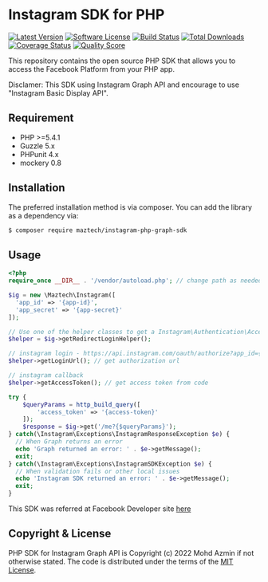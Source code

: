 # Instagram SDK for PHP

[![Latest Version](https://img.shields.io/github/v/tag/mazfreelance/instagram-php-graph-sdk.svg?label=release&sort=semver&style=flat-square)](https://github.com/mazfreelance/instagram-php-graph-sdk/releases/tags)
[![Software License](https://img.shields.io/badge/license-BSD-brightgreen.svg?style=flat-square)](https://github.com/mazfreelance/instagram-php-graph-sdk/blob/main/LICENSE)
[![Build Status](https://app.travis-ci.com/mazfreelance/instagram-php-graph-sdk.svg?branch=main)](https://app.travis-ci.com/mazfreelance/instagram-php-graph-sdk)
[![Total Downloads](https://img.shields.io/packagist/dt/maztech/php-instagram-graph-sdk.svg?style=flat-square)](https://packagist.org/packages/maztech/php-instagram-graph-sdk)
[![Coverage Status](https://img.shields.io/scrutinizer/coverage/g/mazfreelance/instagram-php-graph-sdk.svg?style=flat-square)](https://scrutinizer-ci.com/g/mazfreelance/instagram-php-graph-sdk/code-structure)
[![Quality Score](https://img.shields.io/scrutinizer/g/mazfreelance/instagram-php-graph-sdk.svg?style=flat-square)](https://scrutinizer-ci.com/g/mazfreelance/instagram-php-graph-sdk)

This repository contains the open source PHP SDK that allows you to access the Facebook Platform from your PHP app.

Disclamer: This SDK using Instagram Graph API and encourage to use "Instagram Basic Display API".

## Requirement
- PHP >=5.4.1
- Guzzle 5.x
- PHPunit 4.x
- mockery 0.8

## Installation
The preferred installation method is via composer. You can add the library as a dependency via:
```sh
$ composer require maztech/instagram-php-graph-sdk
```

## Usage

```php
<?php
require_once __DIR__ . '/vendor/autoload.php'; // change path as needed

$ig = new \Maztech\Instagram([
  'app_id' => '{app-id}',
  'app_secret' => '{app-secret}'
]);

// Use one of the helper classes to get a Instagram\Authentication\AccessToken entity.
$helper = $ig->getRedirectLoginHelper();

// instagram login - https://api.instagram.com/oauth/authorize?app_id={$clientId}&redirect_uri={$redirecUri}&scope=user_profile,user_media&response_type=code
$helper->getLoginUrl(); // get authorization url

// instagram callback
$helper->getAccessToken(); // get access token from code

try {
    $queryParams = http_build_query([
        'access_token' => '{access-token}'
    ]);
    $response = $ig->get('/me?{$queryParams}');
} catch(\Instagram\Exceptions\InstagramResponseException $e) {
  // When Graph returns an error
  echo 'Graph returned an error: ' . $e->getMessage();
  exit;
} catch(\Instagram\Exceptions\InstagramSDKException $e) {
  // When validation fails or other local issues
  echo 'Instagram SDK returned an error: ' . $e->getMessage();
  exit;
}
```

This SDK was referred at Facebook Developer site [here](https://developers.facebook.com/docs/instagram-basic-display-api/guides)

## Copyright & License
PHP SDK for Instagram Graph API is Copyright (c) 2022 Mohd Azmin if not otherwise stated. The code is distributed under the terms of the [MIT License](https://github.com/mazfreelance/instagram-php-graph-sdk/blob/main/LICENSE).

